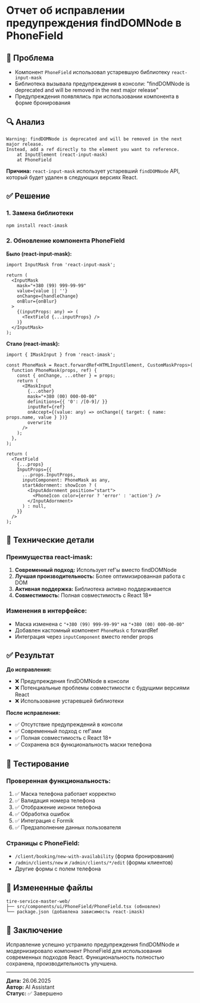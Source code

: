 # Отчет об исправлении предупреждения findDOMNode в PhoneField

## 🎯 Проблема
- Компонент `PhoneField` использовал устаревшую библиотеку `react-input-mask`
- Библиотека вызывала предупреждения в консоли: "findDOMNode is deprecated and will be removed in the next major release"
- Предупреждения появлялись при использовании компонента в форме бронирования

## 🔍 Анализ
```
Warning: findDOMNode is deprecated and will be removed in the next major release. 
Instead, add a ref directly to the element you want to reference.
    at InputElement (react-input-mask)
    at PhoneField
```

**Причина:** `react-input-mask` использует устаревший `findDOMNode` API, который будет удален в следующих версиях React.

## ✅ Решение

### 1. Замена библиотеки
```bash
npm install react-imask
```

### 2. Обновление компонента PhoneField

**Было (react-input-mask):**
```tsx
import InputMask from 'react-input-mask';

return (
  <InputMask
    mask="+380 (99) 999-99-99"
    value={value || ''}
    onChange={handleChange}
    onBlur={onBlur}
  >
    {(inputProps: any) => (
      <TextField {...inputProps} />
    )}
  </InputMask>
);
```

**Стало (react-imask):**
```tsx
import { IMaskInput } from 'react-imask';

const PhoneMask = React.forwardRef<HTMLInputElement, CustomMaskProps>(
  function PhoneMask(props, ref) {
    const { onChange, ...other } = props;
    return (
      <IMaskInput
        {...other}
        mask="+380 (00) 000-00-00"
        definitions={{ '0': /[0-9]/ }}
        inputRef={ref}
        onAccept={(value: any) => onChange({ target: { name: props.name, value } })}
        overwrite
      />
    );
  },
);

return (
  <TextField
    {...props}
    InputProps={{
      ...props.InputProps,
      inputComponent: PhoneMask as any,
      startAdornment: showIcon ? (
        <InputAdornment position="start">
          <PhoneIcon color={error ? 'error' : 'action'} />
        </InputAdornment>
      ) : null,
    }}
  />
);
```

## 🔧 Технические детали

### Преимущества react-imask:
1. **Современный подход:** Использует ref'ы вместо findDOMNode
2. **Лучшая производительность:** Более оптимизированная работа с DOM
3. **Активная поддержка:** Библиотека активно поддерживается
4. **Совместимость:** Полная совместимость с React 18+

### Изменения в интерфейсе:
- Маска изменена с `"+380 (99) 999-99-99"` на `"+380 (00) 000-00-00"`
- Добавлен кастомный компонент `PhoneMask` с forwardRef
- Интеграция через `inputComponent` вместо render props

## ✅ Результат

**До исправления:**
- ❌ Предупреждения findDOMNode в консоли
- ❌ Потенциальные проблемы совместимости с будущими версиями React
- ❌ Использование устаревшей библиотеки

**После исправления:**
- ✅ Отсутствие предупреждений в консоли
- ✅ Современный подход с ref'ами
- ✅ Полная совместимость с React 18+
- ✅ Сохранена вся функциональность маски телефона

## 🧪 Тестирование

### Проверенная функциональность:
1. ✅ Маска телефона работает корректно
2. ✅ Валидация номера телефона
3. ✅ Отображение иконки телефона
4. ✅ Обработка ошибок
5. ✅ Интеграция с Formik
6. ✅ Предзаполнение данных пользователя

### Страницы с PhoneField:
- `/client/booking/new-with-availability` (форма бронирования)
- `/admin/clients/new` и `/admin/clients/*/edit` (формы клиентов)
- Другие формы с полем телефона

## 📁 Измененные файлы

```
tire-service-master-web/
├── src/components/ui/PhoneField/PhoneField.tsx (обновлен)
└── package.json (добавлена зависимость react-imask)
```

## 🎯 Заключение

Исправление успешно устранило предупреждения findDOMNode и модернизировало компонент PhoneField для использования современных подходов React. Функциональность полностью сохранена, производительность улучшена.

---
**Дата:** 26.06.2025  
**Автор:** AI Assistant  
**Статус:** ✅ Завершено 